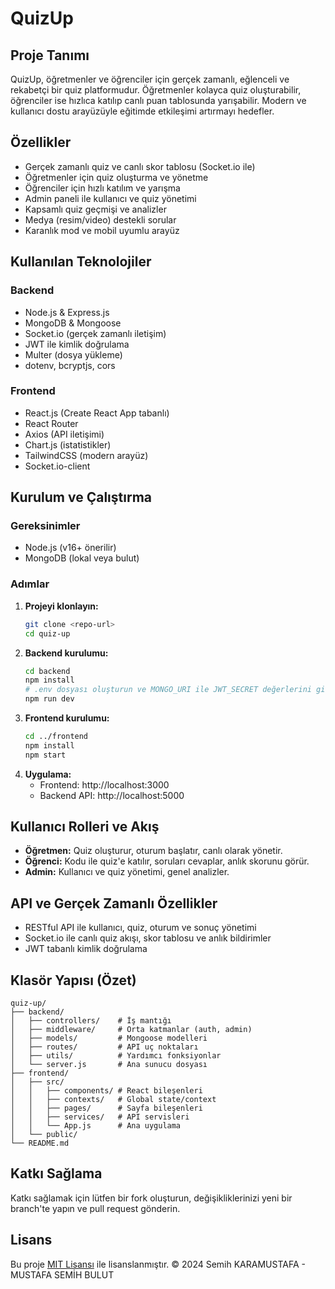 # QuizUp

## Proje Tanımı
QuizUp, öğretmenler ve öğrenciler için gerçek zamanlı, eğlenceli ve rekabetçi bir quiz platformudur. Öğretmenler kolayca quiz oluşturabilir, öğrenciler ise hızlıca katılıp canlı puan tablosunda yarışabilir. Modern ve kullanıcı dostu arayüzüyle eğitimde etkileşimi artırmayı hedefler.

## Özellikler
- Gerçek zamanlı quiz ve canlı skor tablosu (Socket.io ile)
- Öğretmenler için quiz oluşturma ve yönetme
- Öğrenciler için hızlı katılım ve yarışma
- Admin paneli ile kullanıcı ve quiz yönetimi
- Kapsamlı quiz geçmişi ve analizler
- Medya (resim/video) destekli sorular
- Karanlık mod ve mobil uyumlu arayüz

## Kullanılan Teknolojiler
### Backend
- Node.js & Express.js
- MongoDB & Mongoose
- Socket.io (gerçek zamanlı iletişim)
- JWT ile kimlik doğrulama
- Multer (dosya yükleme)
- dotenv, bcryptjs, cors

### Frontend
- React.js (Create React App tabanlı)
- React Router
- Axios (API iletişimi)
- Chart.js (istatistikler)
- TailwindCSS (modern arayüz)
- Socket.io-client

## Kurulum ve Çalıştırma
### Gereksinimler
- Node.js (v16+ önerilir)
- MongoDB (lokal veya bulut)

### Adımlar
1. **Projeyi klonlayın:**
   ```bash
   git clone <repo-url>
   cd quiz-up
   ```
2. **Backend kurulumu:**
   ```bash
   cd backend
   npm install
   # .env dosyası oluşturun ve MONGO_URI ile JWT_SECRET değerlerini girin
   npm run dev
   ```
3. **Frontend kurulumu:**
   ```bash
   cd ../frontend
   npm install
   npm start
   ```
4. **Uygulama:**
   - Frontend: http://localhost:3000
   - Backend API: http://localhost:5000

## Kullanıcı Rolleri ve Akış
- **Öğretmen:** Quiz oluşturur, oturum başlatır, canlı olarak yönetir.
- **Öğrenci:** Kodu ile quiz'e katılır, soruları cevaplar, anlık skorunu görür.
- **Admin:** Kullanıcı ve quiz yönetimi, genel analizler.

## API ve Gerçek Zamanlı Özellikler
- RESTful API ile kullanıcı, quiz, oturum ve sonuç yönetimi
- Socket.io ile canlı quiz akışı, skor tablosu ve anlık bildirimler
- JWT tabanlı kimlik doğrulama

## Klasör Yapısı (Özet)
```
quiz-up/
├── backend/
│   ├── controllers/    # İş mantığı
│   ├── middleware/     # Orta katmanlar (auth, admin)
│   ├── models/         # Mongoose modelleri
│   ├── routes/         # API uç noktaları
│   ├── utils/          # Yardımcı fonksiyonlar
│   └── server.js       # Ana sunucu dosyası
├── frontend/
│   ├── src/
│   │   ├── components/ # React bileşenleri
│   │   ├── contexts/   # Global state/context
│   │   ├── pages/      # Sayfa bileşenleri
│   │   ├── services/   # API servisleri
│   │   └── App.js      # Ana uygulama
│   └── public/
└── README.md
```

## Katkı Sağlama
Katkı sağlamak için lütfen bir fork oluşturun, değişikliklerinizi yeni bir branch'te yapın ve pull request gönderin.

## Lisans
Bu proje [MIT Lisansı](./LICENSE) ile lisanslanmıştır. © 2024 Semih KARAMUSTAFA - MUSTAFA SEMİH BULUT